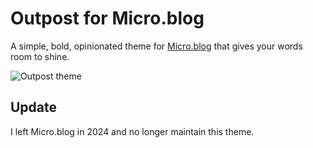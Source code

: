 # Outpost for Micro.blog
A simple, bold, opinionated theme for [Micro.blog](https://micro.blog) that gives your words room to shine.

![Outpost theme](https://github.com/heymikehaynes/outpost/raw/master/screenshot.png)

## Update
I left Micro.blog in 2024 and no longer maintain this theme.
